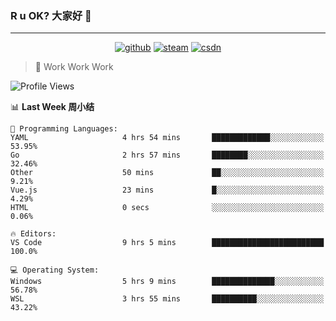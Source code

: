 ### R u OK? 大家好 👋

___

<p align="center">
  <a href="https://bigkjp97.github.io/"><img src="https://img.shields.io/badge/-GitPage-lightgrey" alt="github"></a>
  <a href="https://steamcommunity.com/id/bigkjp/"><img src="https://img.shields.io/badge/-Steam-black" alt="steam"></a>
  <a href="https://blog.csdn.net/qq_38986088"><img src="https://img.shields.io/badge/CSDN-cf000e" alt="csdn"></a>
</p>

> 🧟 Work Work Work

<!--START_SECTION:kjp readme-->
![Profile Views](http://img.shields.io/badge/Mi%20Amigos%E2%99%82%EF%B8%8F-0-ff69b4)

📊 **Last Week 周小结** 

```text
💬 Programming Languages: 
YAML                     4 hrs 54 mins       █████████████░░░░░░░░░░░░   53.95% 
Go                       2 hrs 57 mins       ████████░░░░░░░░░░░░░░░░░   32.46% 
Other                    50 mins             ██░░░░░░░░░░░░░░░░░░░░░░░   9.21% 
Vue.js                   23 mins             █░░░░░░░░░░░░░░░░░░░░░░░░   4.29% 
HTML                     0 secs              ░░░░░░░░░░░░░░░░░░░░░░░░░   0.06%

🔥 Editors: 
VS Code                  9 hrs 5 mins        █████████████████████████   100.0%

💻 Operating System: 
Windows                  5 hrs 9 mins        ██████████████░░░░░░░░░░░   56.78% 
WSL                      3 hrs 55 mins       ██████████░░░░░░░░░░░░░░░   43.22%

```


<!--END_SECTION:kjp readme-->

<!--
**bigkjp97/bigkjp97** is a ✨ _special_ ✨ repository because its `README.md` (this file) appears on your GitHub profile.

Here are some ideas to get you started:

- 🔭 I’m currently working on ...
- 🌱 I’m currently learning ...
- 👯 I’m looking to collaborate on ...
- 🤔 I’m looking for help with ...
- 💬 Ask me about ...
- 📫 How to reach me: ...
- 😄 Pronouns: ...
- ⚡ Fun fact: ... -->
